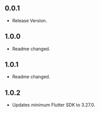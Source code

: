 ## 0.0.1

* Release Version.

## 1.0.0

* Readme changed.

## 1.0.1

* Readme changed.

## 1.0.2

* Updates minimum Flutter SDK to 3.27.0.